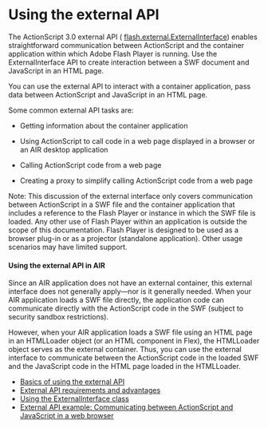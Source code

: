 # Using the external API

<div>

The ActionScript 3.0 external API (
[flash.external.ExternalInterface](https://help.adobe.com/en_US/FlashPlatform/reference/actionscript/3/flash/external/ExternalInterface.html))
enables straightforward communication between ActionScript and the container
application within which Adobe Flash Player is running. Use the
ExternalInterface API to create interaction between a SWF document and
JavaScript in an HTML page.

You can use the external API to interact with a container application, pass data
between ActionScript and JavaScript in an HTML page.

<div>

Some common external API tasks are:

- Getting information about the container application

- Using ActionScript to call code in a web page displayed in a browser or an AIR
  desktop application

- Calling ActionScript code from a web page

- Creating a proxy to simplify calling ActionScript code from a web page

</div>

<div>

Note: This discussion of the external interface only covers communication
between ActionScript in a SWF file and the container application that includes a
reference to the Flash Player or instance in which the SWF file is loaded. Any
other use of Flash Player within an application is outside the scope of this
documentation. Flash Player is designed to be used as a browser plug-in or as a
projector (standalone application). Other usage scenarios may have limited
support.

</div>

<div>

#### Using the external API in AIR

Since an AIR application does not have an external container, this external
interface does not generally apply—nor is it generally needed. When your AIR
application loads a SWF file directly, the application code can communicate
directly with the ActionScript code in the SWF (subject to security sandbox
restrictions).

However, when your AIR application loads a SWF file using an HTML page in an
HTMLLoader object (or an HTML component in Flex), the HTMLLoader object serves
as the external container. Thus, you can use the external interface to
communicate between the ActionScript code in the loaded SWF and the JavaScript
code in the HTML page loaded in the HTMLLoader.

</div>

- [Basics of using the external API](WS5b3ccc516d4fbf351e63e3d118a9b90204-7caa.html)
- [External API requirements and advantages](WS5b3ccc516d4fbf351e63e3d118a9b90204-7cab.html)
- [Using the ExternalInterface class](WS5b3ccc516d4fbf351e63e3d118a9b90204-7cb2.html)
- [External API example: Communicating between ActionScript and JavaScript in a web browser](WS5b3ccc516d4fbf351e63e3d118a9b90204-7cb1.html)

</div>

<div>

<div>

</div>

</div>

